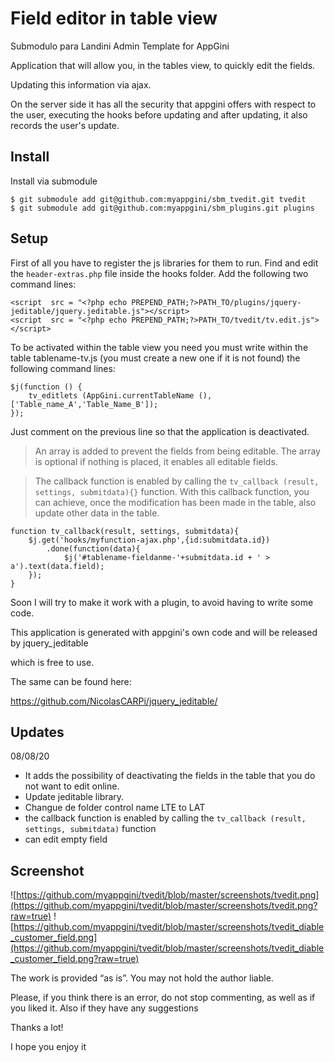 
# Field editor in table view

Submodulo para Landini Admin Template for AppGini

Application that will allow you, in the tables view, to quickly edit the fields.

Updating this information via ajax.

On the server side it has all the security that appgini offers with respect to the user, executing the hooks before updating and after updating, it also records the user's update.

## Install

Install via submodule

    $ git submodule add git@github.com:myappgini/sbm_tvedit.git tvedit
    $ git submodule add git@github.com:myappgini/sbm_plugins.git plugins


## Setup

First of all you have to register the js libraries for them to run.
Find and edit the `header-extras.php` file inside the hooks folder.
Add the following two command lines:
  
    <script  src = "<?php echo PREPEND_PATH;?>PATH_TO/plugins/jquery-jeditable/jquery.jeditable.js"></script>
    <script  src = "<?php echo PREPEND_PATH;?>PATH_TO/tvedit/tv.edit.js"></script>

To be activated within the table view you need you must write within the table tablename-tv.js (you must create a new one if it is not found) the following command lines:

    $j(function () {
        tv_editlets (AppGini.currentTableName (),['Table_name_A','Table_Name_B']);
    });

Just comment on the previous line so that the application is deactivated.

> An array is added to prevent the fields from being editable. The array is optional if nothing is placed, it enables all editable fields.

> The callback function is enabled by calling the ``tv_callback (result, settings, submitdata){}`` function. With this callback function, you can achieve, once the modification has been made in the table, also update other data in the table.

    function tv_callback(result, settings, submitdata){
        $j.get('hooks/myfunction-ajax.php',{id:submitdata.id})
            .done(function(data){
                $j('#tablename-fieldanme-'+submitdata.id + ' > a').text(data.field);
        });
    }

Soon I will try to make it work with a plugin, to avoid having to write some code.

This application is generated with appgini's own code and will be released by jquery_jeditable

which is free to use.

The same can be found here:

https://github.com/NicolasCARPi/jquery_jeditable/

## Updates
08/08/20

- It adds the possibility of deactivating the fields in the table that you do not want to edit online.
- Update jeditable library.
- Changue de folder control name LTE to LAT
- the callback function is enabled by calling the ``tv_callback (result, settings, submitdata)`` function
- can edit empty field

## Screenshot

![https://github.com/myappgini/tvedit/blob/master/screenshots/tvedit.png](https://github.com/myappgini/tvedit/blob/master/screenshots/tvedit.png?raw=true)
![https://github.com/myappgini/tvedit/blob/master/screenshots/tvedit_diable_customer_field.png](https://github.com/myappgini/tvedit/blob/master/screenshots/tvedit_diable_customer_field.png?raw=true)

The work is provided “as is”. You may not hold the author liable.

Please, if you think there is an error, do not stop commenting, as well as if you liked it. Also if they have any suggestions

Thanks a lot!

I hope you enjoy it
